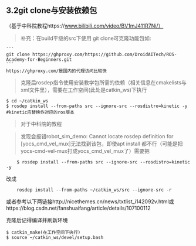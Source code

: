 ## 3.2git clone与安装依赖包
（基于中科院教程https://www.bilibili.com/video/BV1mJ411R7Ni/）
>补充：在build平级的src下使用 git clone可克隆功能包如:

    ```
    git clone https://ghproxy.com/https://github.com/DroidAITech/ROS-Academy-for-Beginners.git
    ```
    https://ghproxy.com/是国内的代理访问比较快
>克隆后rosdep指令使用安装教学包所需的依赖（相关信息在cmakelists与xml文件里），需要在工作空间(此处是catkin_ws)下执行
```
$ cd ~/catkin_ws
$ rosdep install --from-paths src --ignore-src --rosdistro=kinetic -y  #kinetic应替换作对应的ros版本
```
>对于中科院的教程

>发现会报错robot_sim_demo: Cannot locate rosdep definition for [yocs_cmd_vel_mux]无法找到该包，即使apt install 都不行（可能是把yocs-cmd-vel-mux打成yocs_cmd_vel_mux了）需要把

```
    $ rosdep install --from-paths src --ignore-src --rosdistro=kinetic -y 
```
改成

```
    rosdep install --from-paths ~/catkin_ws/src --ignore-src -r
```
或者参考以下两链接http://nicethemes.cn/news/txtlist_i142092v.html或https://blog.csdn.net/fanshuaifang/article/details/107100112

克隆后记得编译并刷新环境
```
$ catkin_make(在工作空间下执行)
$ source ~/catkin_ws/devel/setup.bash
```